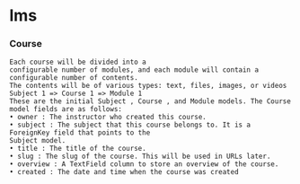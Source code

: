 # lms


### Course
    Each course will be divided into a
    configurable number of modules, and each module will contain a configurable number of contents.
    The contents will be of various types: text, files, images, or videos
    Subject 1 => Course 1 => Module 1
    These are the initial Subject , Course , and Module models. The Course model fields are as follows:
    • owner : The instructor who created this course.
    • subject : The subject that this course belongs to. It is a ForeignKey field that points to the
    Subject model.
    • title : The title of the course.
    • slug : The slug of the course. This will be used in URLs later.
    • overview : A TextField column to store an overview of the course.
    • created : The date and time when the course was created